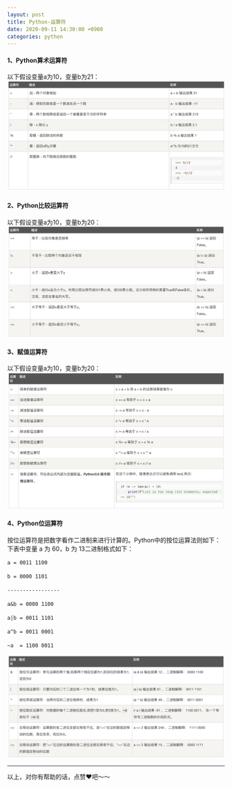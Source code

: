 ```yaml
---
layout: post
title: Python-运算符
date: 2020-09-11 14:30:00 +0900
categories: python
---
```

#### 1、Python算术运算符
以下假设变量a为10，变量b为21：
![image1](/image/operator-1.png)

#### 2、Python比较运算符
以下假设变量a为10，变量b为20：
![image2](/image/operator-2.png)

#### 3、赋值运算符
以下假设变量a为10，变量b为20：
![image3](/image/operator-3.png)

#### 4、Python位运算符
按位运算符是把数字看作二进制来进行计算的。Python中的按位运算法则如下：
下表中变量 a 为 60，b 为 13二进制格式如下：
```
a = 0011 1100

b = 0000 1101

-----------------

a&b = 0000 1100

a|b = 0011 1101

a^b = 0011 0001

~a  = 1100 0011
```

![image4](/image/operator-4.png)

---
以上，对你有帮助的话，点赞❤️吧～～

